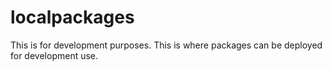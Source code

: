 # localpackages

This is for development purposes. This is where packages can be deployed for development use.